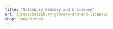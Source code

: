 ```yaml
---
title: "Salisbury Grocery and & Licence"
url: /grays/salisbury-grocery-and-and-licence/
shop: convenience
---
```


